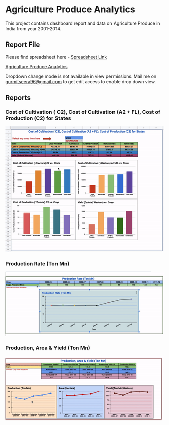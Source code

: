 # Agriculture Produce Analytics
This project contains dashboard report and data on Agriculture Produce in India from year 2001-2014.

## Report File
Please find spreadsheet here - [Spreadsheet Link](https://docs.google.com/spreadsheets/d/1z49mzgHdyMi_Ys4UFRoaRHdPhLe6EDMpEgV04j4Ewxc/edit?usp=sharing) 

<a href="https://docs.google.com/spreadsheets/u/1/d/e/2PACX-1vQW-HfkdDu5YDLHVQPyP0N81wYFKkFYNtegMGW3vZlusFqhecx2WetjYi6L2WYX2N5CiHyJcba0_3qa/pubhtml#" title="Agriculture Produce Analytics">Agriculture Produce Analytics</a>

Dropdown change mode is not available in view permissions. Mail me on gurmitseera96@gmail.com	 to get edit access to enable drop down view.


## Reports

### Cost of Cultivation ( C2), Cost of Cultivation (A2 + FL), Cost of Production (C2) for States
![Alt text](images/gif1.gif?raw=true "Cost of Cultivation ( C2), Cost of Cultivation (A2 + FL), Cost of Production (C2) for States")


### Production Rate (Ton Mn)
![Alt text](images/gif2.gif?raw=true "Production Rate (Ton Mn)")


### Production, Area & Yield (Ton Mn)
![Alt text](images/gif3.gif?raw=true "Production, Area & Yield (Ton Mn)")

